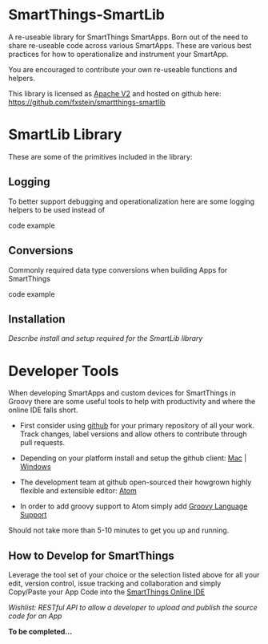SmartThings-SmartLib
====================

A re-useable library for SmartThings SmartApps. Born out of the need to share re-useable code across various SmartApps. These are various best practices for how to operationalize and instrument your SmartApp.

You are encouraged to contribute your own re-useable functions and helpers.

This library is licensed as [Apache V2](https://github.com/fxstein/smartthings-smartlib/blob/master/LICENSE "Apache V2 License") and hosted on github here: https://github.com/fxstein/smartthings-smartlib


SmartLib Library
================

These are some of the primitives included in the library:

Logging
-------

To better support debugging and operationalization here are some logging helpers to be used instead of

  code example


Conversions
-----------

Commonly required data type conversions when building Apps for SmartThings

  code example


Installation
------------

*Describe install and setup required for the SmartLib library*


Developer Tools
===============

When developing SmartApps and custom devices for SmartThings in Groovy there are some useful tools to help with productivity and where the online IDE falls short.

* First consider using [github](github.com "GitHub") for your primary repository of all your work. Track changes, label versions and allow others to contribute through pull requests.

* Depending on your platform install and setup the github client: [Mac](https://mac.github.com "Github for Mac") | [Windows](https://windows.github.com "GitHub for Windows")

* The development team at github open-sourced their howgrown highly flexible and extensible editor: [Atom](atom.io "Atom - A hackable text editor for the 21st Century")

* In order to add groovy support to Atom simply add [Groovy Language Support](https://atom.io/packages/language-groovy "Groovy Language Support for Atom")

Should not take more than 5-10 minutes to get you up and running.  

How to Develop for SmartThings
------------------------------

Leverage the tool set of your choice or the selection listed above for all your edit, version control, issue tracking and collaboration and simply Copy/Paste your App Code into the [SmartThings Online IDE](https://graph.api.smartthings.com/ide/app/editor "SmartThings Developer IDE")

*Wishlist: RESTful API to allow a developer to upload and publish the source code for an App*

**To be completed...**
